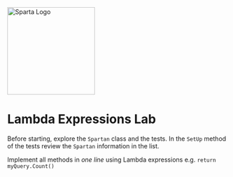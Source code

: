 <img src="https://boolerang.co.uk/wp-content/uploads/job-manager-uploads/company_logo/2018/04/SG-Logo-Black.png" alt="Sparta Logo" width="200"/>

# Lambda Expressions Lab



Before starting, explore the `Spartan` class and the tests. In the `SetUp` method of the tests review the `Spartan` information in the  list.

Implement all methods in *one line* using Lambda expressions e.g. `return myQuery.Count()`

